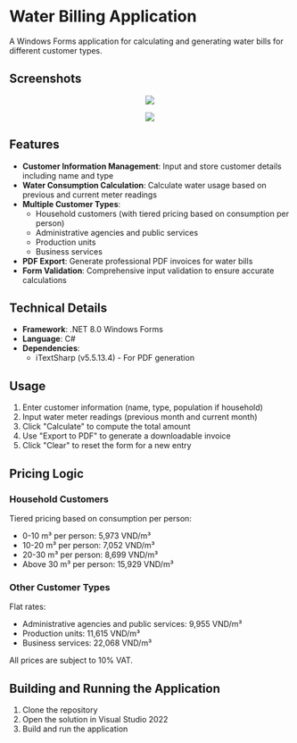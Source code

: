 # Water Billing Application

A Windows Forms application for calculating and generating water bills for different customer types.

## Screenshots

<p align="center">
 <img src="https://github.com/user-attachments/assets/892407d6-e4a0-417f-8cac-7c44d92297f4"  />
</p>    
<p align="center">
 <img src="https://github.com/user-attachments/assets/214066b4-d7ee-499f-bade-6cc79fe3a1da"  />
</p>  

## Features

- **Customer Information Management**: Input and store customer details including name and type
- **Water Consumption Calculation**: Calculate water usage based on previous and current meter readings
- **Multiple Customer Types**:
  - Household customers (with tiered pricing based on consumption per person)
  - Administrative agencies and public services
  - Production units
  - Business services
- **PDF Export**: Generate professional PDF invoices for water bills
- **Form Validation**: Comprehensive input validation to ensure accurate calculations

## Technical Details

- **Framework**: .NET 8.0 Windows Forms
- **Language**: C#
- **Dependencies**: 
  - iTextSharp (v5.5.13.4) - For PDF generation

## Usage

1. Enter customer information (name, type, population if household)
2. Input water meter readings (previous month and current month)
3. Click "Calculate" to compute the total amount
4. Use "Export to PDF" to generate a downloadable invoice
5. Click "Clear" to reset the form for a new entry

## Pricing Logic

### Household Customers
Tiered pricing based on consumption per person:
- 0-10 m³ per person: 5,973 VND/m³
- 10-20 m³ per person: 7,052 VND/m³
- 20-30 m³ per person: 8,699 VND/m³
- Above 30 m³ per person: 15,929 VND/m³

### Other Customer Types
Flat rates:
- Administrative agencies and public services: 9,955 VND/m³
- Production units: 11,615 VND/m³
- Business services: 22,068 VND/m³

All prices are subject to 10% VAT.

## Building and Running the Application

1. Clone the repository
2. Open the solution in Visual Studio 2022
3. Build and run the application 
